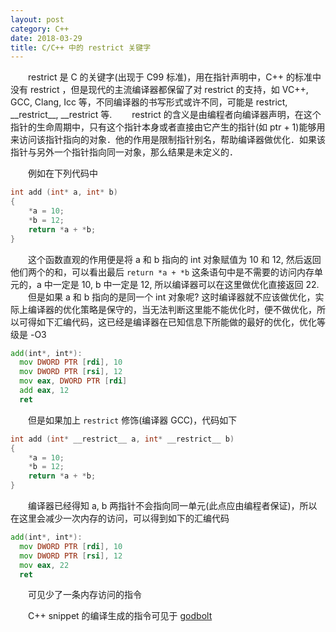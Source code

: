 ```yaml
---
layout: post
category: C++
date: 2018-03-29
title: C/C++ 中的 restrict 关键字
---
```


　　restrict 是 C 的关键字(出现于 C99 标准)，用在指针声明中，C++ 的标准中没有 restrict ，但是现代的主流编译器都保留了对 restrict 的支持，如 VC++, GCC, Clang, Icc 等，不同编译器的书写形式或许不同，可能是 restrict, \_\_restrict\_\_, __restrict 等.
　　restrict 的含义是由编程者向编译器声明，在这个指针的生命周期中，只有这个指针本身或者直接由它产生的指针(如 ptr + 1)能够用来访问该指针指向的对象．他的作用是限制指针别名，帮助编译器做优化．如果该指针与另外一个指针指向同一对象，那么结果是未定义的．

<!-- more -->

　　例如在下列代码中

```C++
int add (int* a, int* b)
{
    *a = 10;
    *b = 12;
    return *a + *b;
}
```

　　这个函数直观的作用便是将 a 和 b 指向的 int 对象赋值为 10 和 12, 然后返回他们两个的和，可以看出最后 `return *a + *b` 这条语句中是不需要的访问内存单元的，a 中一定是 10, b 中一定是 12, 所以编译器可以在这里做优化直接返回 22.
　　但是如果 a 和 b 指向的是同一个 int 对象呢? 这时编译器就不应该做优化，实际上编译器的优化策略是保守的，当无法判断这里能不能优化时，便不做优化，所以可得如下汇编代码，这已经是编译器在已知信息下所能做的最好的优化，优化等级是 -O3

```asm
add(int*, int*):
  mov DWORD PTR [rdi], 10
  mov DWORD PTR [rsi], 12
  mov eax, DWORD PTR [rdi]
  add eax, 12
  ret
```

　　但是如果加上 `restrict` 修饰(编译器 GCC)，代码如下

```C++
int add (int* __restrict__ a, int* __restrict__ b)
{
    *a = 10;
    *b = 12;
    return *a + *b;
}
```

　　编译器已经得知 a, b 两指针不会指向同一单元(此点应由编程者保证)，所以在这里会减少一次内存的访问，可以得到如下的汇编代码

```asm
add(int*, int*):
  mov DWORD PTR [rdi], 10
  mov DWORD PTR [rsi], 12
  mov eax, 22
  ret
```

　　可见少了一条内存访问的指令

　　C++ snippet 的编译生成的指令可见于 [godbolt](https://godbolt.org/)